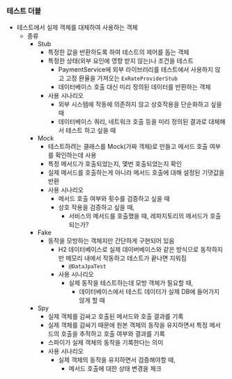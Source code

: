 ### 테스트 더블 
- 테스트에서 실제 객체를 대체하여 사용하는 객체
  - 종류
    - Stub
      - 특정한 값을 반환하도록 하여 테스트의 제어를 돕는 객체
      - 특정한 상태(외부 요인에 영향 받지 않는)나 조건을 테스트
        - PaymentService에 외부 라이브러리를 테스트에서 사용하지 않고 고정 환율을 가져오는 ```ExRateProviderStub```
        - 데이터베이스 호출 대신 미리 정의된 데이터를 반환하는 객체
      - 사용 시나리오
        - 외부 시스템에 작동에 의존하지 않고 상호작용을 단순화하고 싶을 때
        - 데이터베이스 쿼리, 네트워크 호출 등을 미리 정의된 결과로 대체해서 테스트 하고 싶을 때
    - Mock
      - 테스트하려는 클래스를 Mock(가짜 객체)로 만들고 메서드 호출 여부를 확인하는데 사용
      - 특정 메서드가 호출되었는지, 몇번 호출되었는지 확인
      - 실제 메서드를 호출하는게 아니라 메서드 호출에 대해 설정된 기댓값을 반환
      - 사용 시나리오
        - 메서드 호출 여부와 횟수를 검증하고 싶을 때
        - 상호 작용을 검증하고 싶을 때, 
          - 서비스의 메서드를 호출했을 때, 레파지토리의 메서드가 호출되는가?
    - Fake
      - 동작을 모방하는 객체지만 간단하게 구현되어 있음
        - H2 데이터베이스로 실제 데이버베이스와 같은 방식으로 동작하지만 메모리 내에서 작동하고 테스트가 끝나면 지워짐
          - ```@DataJpaTest```
        - 사용 시나리오
          - 실제 동작을 테스트하는데 모방 객체가 필요할 때,
            - 데이터베이스에서 테스트 데이터가 실제 DB에 들어가지 않게 할 때
    - Spy
      - 실제 객체를 감싸고 호출된 메서드와 호출 결과를 기록
      - 실제 객체를 감싸기 때문에 원본 객체의 동작을 유지하면서 특정 메서드의 호출을 추적하고 호출 여부와 결과를 기록
      - 스파이가 실제 객체의 동작을 기록한다는 의미
      - 사용 시나리오
        - 실제 객체의 동작을 유지하면서 검증해야할 때,
          - 메서드 호출에 대한 상태 변경을 체크
    


